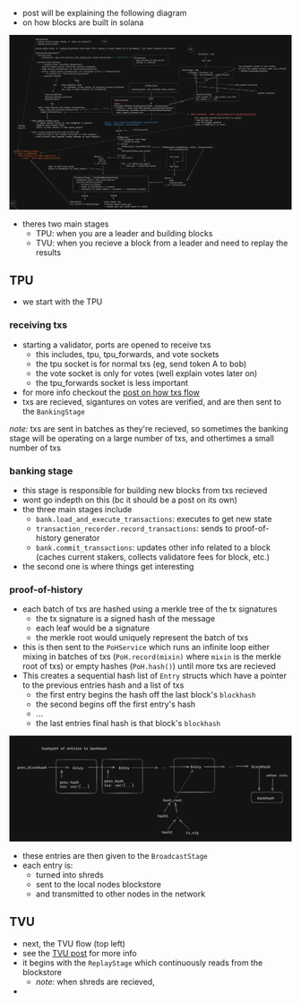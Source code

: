 - post will be explaining the following diagram 
- on how blocks are built in solana 

![](2023-06-13-11-04-48.png)

- theres two main stages 
  - TPU: when you are a leader and building blocks 
  - TVU: when you recieve a block from a leader and need to replay the results 

## TPU
- we start with the TPU

### receiving txs 

- starting a validator, ports are opened to receive txs 
  - this includes, tpu, tpu_forwards, and vote sockets
  - the tpu socket is for normal txs (eg, send token A to bob)
  - the vote socket is only for votes (well explain votes later on)
  - the tpu_forwards socket is less important
- for more info checkout the 
[post on how txs flow](https://github.com/0xNineteen/blog.md/blob/master/contents/sol-rpcs/index.md)
- txs are recieved, sigantures on votes are verified, and are then sent to the 
`BankingStage`

*note:* txs are sent in batches as they're recieved, so sometimes
the banking stage will be operating on a large number of txs, 
and othertimes a small number of txs

### banking stage 

- this stage is responsible for building new blocks from txs recieved 
- wont go indepth on this (bc it should be a post on its own)
- the three main stages include 
  - `bank.load_and_execute_transactions`: executes to get new state
  - `transaction_recorder.record_transactions`: sends to proof-of-history generator 
  - `bank.commit_transactions`: updates other info related to a block
 (caches current stakers, collects validatore fees for block, etc.)
- the second one is where things get interesting 

### proof-of-history 

- each batch of txs are hashed using a merkle tree of the tx signatures
  - the tx signature is a signed hash of the message 
  - each leaf would be a signature 
  - the merkle root would uniquely represent the batch of txs 
- this is then sent to the `PoHService` which runs an infinite loop either mixing in
batches of txs (`PoH.record(mixin)` where `mixin` is the merkle root of txs) 
or empty hashes (`PoH.hash()`) until more txs are recieved
- This creates a sequential hash list of `Entry` structs which have a pointer 
to the previous entries hash and a list of txs 
    - the first entry begins the hash off the last block's `blockhash` 
    - the second begins off the first entry's hash 
    - ... 
    - the last entries final hash is that block's `blockhash`

![](2023-06-13-11-30-35.png)

- these entries are then given to the `BroadcastStage`
- each entry is: 
  - turned into shreds 
  - sent to the local nodes blockstore 
  - and transmitted to other nodes in the network  

## TVU 

- next, the TVU flow (top left)
- see the [TVU post](https://github.com/0xNineteen/blog.md/blob/master/contents/sol-tvu/index.md)
for more info
- it begins with the `ReplayStage` which continuously reads from the blockstore
  - *note:* when shreds are recieved, 
- 